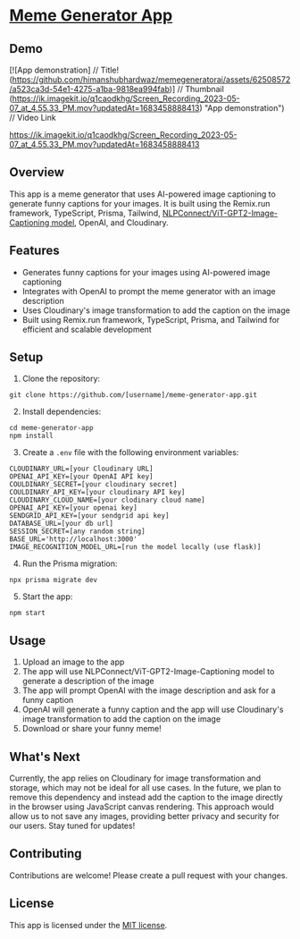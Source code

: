 # [Meme Generator App](https://memegeneratorai.online)

## Demo

[![App demonstration]          // Title!
(https://github.com/himanshubhardwaz/memegeneratorai/assets/62508572/a523ca3d-54e1-4275-a1ba-9818ea994fab)] // Thumbnail
(https://ik.imagekit.io/q1caodkhg/Screen_Recording_2023-05-07_at_4.55.33_PM.mov?updatedAt=1683458888413) "App demonstration")    // Video Link

https://ik.imagekit.io/q1caodkhg/Screen_Recording_2023-05-07_at_4.55.33_PM.mov?updatedAt=1683458888413

## Overview

This app is a meme generator that uses AI-powered image captioning to generate funny captions for your images. It is built using the Remix.run framework, TypeScript, Prisma, Tailwind, [NLPConnect/ViT-GPT2-Image-Captioning model](https://huggingface.co/nlpconnect/vit-gpt2-image-captioning), OpenAI, and Cloudinary.

## Features

- Generates funny captions for your images using AI-powered image captioning
- Integrates with OpenAI to prompt the meme generator with an image description
- Uses Cloudinary's image transformation to add the caption on the image
- Built using Remix.run framework, TypeScript, Prisma, and Tailwind for efficient and scalable development

## Setup

1. Clone the repository:

```
git clone https://github.com/[username]/meme-generator-app.git
```

2. Install dependencies:

```
cd meme-generator-app
npm install
```

3. Create a `.env` file with the following environment variables:

```
CLOUDINARY_URL=[your Cloudinary URL]
OPENAI_API_KEY=[your OpenAI API key]
COULDINARY_SECRET=[your cloudinary secret]
COULDINARY_API_KEY=[your cloudinary API key]
CLOUDINARY_CLOUD_NAME=[your clodinary cloud name]
OPENAI_API_KEY=[your openai key]
SENDGRID_API_KEY=[your sendgrid api key]
DATABASE_URL=[your db url]
SESSION_SECRET=[any random string]
BASE_URL='http://localhost:3000'
IMAGE_RECOGNITION_MODEL_URL=[run the model locally (use flask)]
```

4. Run the Prisma migration:

```
npx prisma migrate dev
```

5. Start the app:

```
npm start
```

## Usage

1. Upload an image to the app
2. The app will use NLPConnect/ViT-GPT2-Image-Captioning model to generate a description of the image
3. The app will prompt OpenAI with the image description and ask for a funny caption
4. OpenAI will generate a funny caption and the app will use Cloudinary's image transformation to add the caption on the image
5. Download or share your funny meme!

## What's Next

Currently, the app relies on Cloudinary for image transformation and storage, which may not be ideal for all use cases. In the future, we plan to remove this dependency and instead add the caption to the image directly in the browser using JavaScript canvas rendering. This approach would allow us to not save any images, providing better privacy and security for our users. Stay tuned for updates!

## Contributing

Contributions are welcome! Please create a pull request with your changes.

## License

This app is licensed under the [MIT license](https://opensource.org/licenses/MIT).

